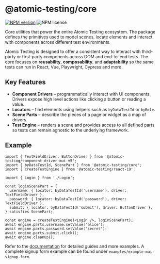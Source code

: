 # @atomic-testing/core

[![NPM version](https://img.shields.io/npm/v/@atomic-testing/core.svg?style=flat)](https://www.npmjs.com/package/@atomic-testing/core)
![NPM license](https://img.shields.io/npm/l/@atomic-testing/core.svg?style=flat)

Core utilities that power the entire Atomic Testing ecosystem. The package
defines the primitives used to model scenes, locate elements and interact with
components across different test environments.

Atomic Testing is designed to offer a consistent way to interact with
third-party or first-party components across DOM and end-to-end tests. The core
focuses on **reusability**, **composability**, and **adaptability** so the same
tests can run in React, Vue, Playwright, Cypress and more.


## Key Features

- **Component Drivers** – programmatically interact with UI components. Drivers
  expose high level actions like clicking a button or reading a value.
- **Locators** – find elements using helpers such as `byDataTestId` or
  `byRole`.
- **Scene Parts** – describe the pieces of a page or widget as a map of drivers.
- **Test Engine** – renders a scene and provides access to all defined parts so
  tests can remain agnostic to the underlying framework.

## Example

```tsx
import { TextFieldDriver, ButtonDriver } from '@atomic-testing/component-driver-mui-v5';
import { byDataTestId, ScenePart } from '@atomic-testing/core';
import { createTestEngine } from '@atomic-testing/react-19';

import { Login } from './Login';

const loginScenePart = {
  username: { locator: byDataTestId('username'), driver: TextFieldDriver },
  password: { locator: byDataTestId('password'), driver: TextFieldDriver },
  submit: { locator: byDataTestId('submit'), driver: ButtonDriver },
} satisfies ScenePart;

const engine = createTestEngine(<Login />, loginScenePart);
await engine.parts.username.setValue('alice');
await engine.parts.password.setValue('secret');
await engine.parts.submit.click();
await engine.cleanUp();
```

Refer to the [documentation](https://atomic-testing.dev/) for detailed guides
and more examples. A complete signup form example can be found under
`examples/example-mui-signup-form`.
